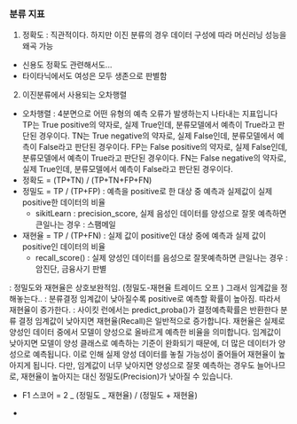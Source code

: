 ### 분류 지표

1.  정확도 : 직관적이다. 하지만 이진 분류의 경우 데이터 구성에 따라 머신러닝 성능을 왜곡 가능

- 신용도 정확도 관련해서도...
- 타이타닉에서도 여성은 모두 생존으로 판별함

2.  이진분류에서 사용되는 오차행렬

- 오차행렬 : 4분면으로 어떤 유형의 예측 오류가 발생하는지 나타내는 지표입니다
  TP는 True positive의 약자로, 실제 True인데, 분류모델에서 예측이 True라고 판단된 경우이다.
  TN는 True negative의 약자로, 실제 False인데, 분류모델에서 예측이 False라고 판단된 경우이다.
  FP는 False positive의 약자로, 실제 False인데, 분류모델에서 예측이 True라고 판단된 경우이다.
  FN는 False negative의 약자로, 실제 True인데, 분류모델에서 예측이 False라고 판단된 경우이다.
- 정확도 = (TP+TN) / (TP+TN+FP+FN)
- 정밀도 = TP / (TP+FP) : 예측을 positive로 한 대상 중 예측과 실제값이 실제 positive한 데이터의 비율
  - sikitLearn : precision_score, 실제 음성인 데이터를 양성으로 잘못 예측하면 큰일나는 경우 : 스팸메일
- 재현율 = TP / (TP+FN) : 실제 값이 positive인 대상 중에 예측과 실제 값이 positive인 데이터의 비율
  - recall_score() : 실제 양성인 데이터를 음성으로 잘못예측하면 큰일나는 경우 : 암진단, 금융사기 판별

: 정밀도와 재현율은 상호보완적임. (정밀도-재현율 트레이드 오프 ) 그래서 임계값을 정해놓는다..
: 분류결정 임계값이 낮아질수록 positive로 예측할 확률이 높아짐. 따라서 재현율이 증가한다. 
: 사이킷 런에서는 predict_proba()가 결정예측확률은 반환한다 
    분류 결정 임계값이 낮아지면 재현율(Recall)은 일반적으로 증가합니다.
    재현율은 실제로 양성인 데이터 중에서 모델이 양성으로 올바르게 예측한 비율을 의미합니다. 임계값이 낮아지면 모델이 양성 클래스로 예측하는 기준이 완화되기 때문에, 더 많은 데이터가 양성으로 예측됩니다. 이로 인해 실제 양성 데이터를 놓칠 가능성이 줄어들어 재현율이 높아지게 됩니다.
    다만, 임계값이 너무 낮아지면 양성으로 잘못 예측하는 경우도 늘어나므로, 재현율이 높아지는 대신 정밀도(Precision)가 낮아질 수 있습니다.


- F1 스코어 = 2 _ (정밀도 _ 재현율) / (정밀도 + 재현율)

-

